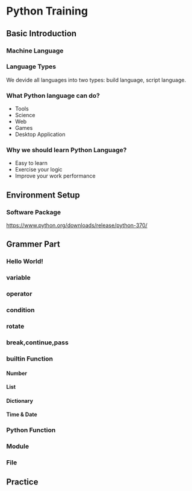 # Python Training

## Basic Introduction
### Machine Language

### Language Types
We devide all languages into two types: build language, script language.

### What Python language can do?
- Tools
- Science 
- Web
- Games
- Desktop Application

### Why we should learn Python Language?
- Easy to learn
- Exercise your logic
- Improve your work performance

## Environment Setup
### Software Package
https://www.python.org/downloads/release/python-370/

## Grammer Part
### Hello World!
### variable
### operator
### condition
### rotate
### break,continue,pass
### builtin Function
#### Number
#### List
#### 

#### Dictionary

#### Time & Date

### Python Function

### Module

### File


## Practice